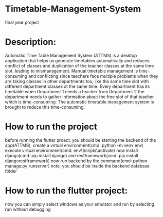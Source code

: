 # Timetable-Management-System
final year project
# Description:
Automatic Time Table Management System (ATTMS) is a desktop application that helps us generate timetables automatically and reduces conflict of classes and duplication of the teacher classes at the same time slot, leading to mismanagement. Manual timetable management is time-consuming and conflicting since teachers face multiple problems when they are taking classes in other departments too, like the same time slot with different department classes at the same time. Every department has its timetable when Department 1 needs a teacher from Department 2 the department needs to gather information about the free slot of that teacher which is time-consuming. The automatic timetable management system is brought to reduce this time-consuming.
# How to run the project
before running the flutter proect, you should be starting the backend of the app(ATTMS),
create a virtual environment(cmd: python -m venv env)
execute virtual environment(cmd: env\Scripts\activate)
now install django(cmd: pip install django) and restframework(cmd: pip install djangorestframework)
now run backend by the command(cmd: python manage.py runserver) note: you should be inside the backend database folder

# How to run the flutter project:
now you can simply select windows as your emulator and run by selecting run without debugging
